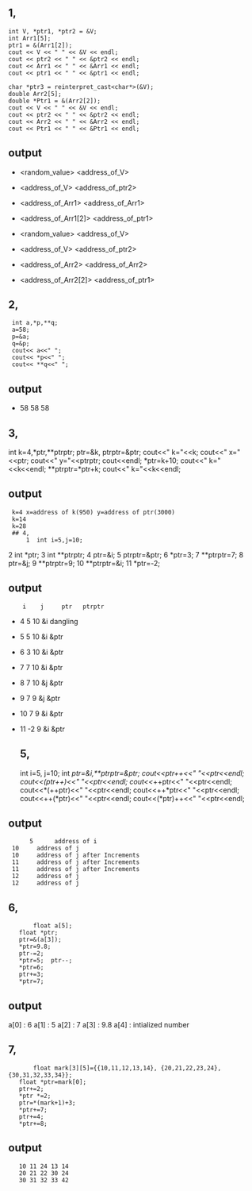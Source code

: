 ## 1,
    int V, *ptr1, *ptr2 = &V;
    int Arr1[5];
    ptr1 = &(Arr1[2]);
    cout << V << " " << &V << endl;
    cout << ptr2 << " " << &ptr2 << endl;
    cout << Arr1 << " " << &Arr1 << endl;
    cout << ptr1 << " " << &ptr1 << endl;
    
    char *ptr3 = reinterpret_cast<char*>(&V);
    double Arr2[5];
    double *Ptr1 = &(Arr2[2]); 
    cout << V << " " << &V << endl;
    cout << ptr2 << " " << &ptr2 << endl;
    cout << Arr2 << " " << &Arr2 << endl; 
    cout << Ptr1 << " " << &Ptr1 << endl; 
## output
 - <random_value> <address_of_V>
 - <address_of_V> <address_of_ptr2>
 - <address_of_Arr1> <address_of_Arr1>
 - <address_of_Arr1[2]> <address_of_ptr1>

- <random_value> <address_of_V>
- <address_of_V> <address_of_ptr2>
- <address_of_Arr2> <address_of_Arr2>
- <address_of_Arr2[2]> <address_of_ptr1>

## 2,
     int a,*p,**q;
     a=58;
     p=&a;
     q=&p;
     cout<< a<<" ";
     cout<< *p<<" ";
     cout<< **q<<" ";
## output
- 58 58 58
## 3,
  int k=4,*ptr,**ptrptr;
  ptr=&k, ptrptr=&ptr;
  cout<<" k="<<k;
  cout<<" x="<<ptr;
  cout<<" y="<<ptrptr;
  cout<<endl;
     *ptr=k+10;
     cout<<" k="<<k<<endl;
     **ptrptr=*ptr+k;
     cout<<" k="<<k<<endl;
   ## output
     k=4 x=address of k(950) y=address of ptr(3000)
     k=14
     k=28
     ## 4,
         1  int i=5,j=10;
   2  int *ptr;
   3  int **ptrptr;
   4  ptr=&i;
   5  ptrptr=&ptr;
   6  *ptr=3;
   7  **ptrptr=7;
   8  ptr=&j;
   9  **ptrptr=9;
   10 **ptrptr=&i;
   11 *ptr=-2;
 ## output
        i    j     ptr   ptrptr
  - 4   5    10    &i    dangling
  - 5   5    10    &i    &ptr
  - 6   3    10    &i    &ptr
  - 7   7    10    &i    &ptr
  - 8   7    10    &j    &ptr
  - 9   7    9     &j    &ptr
  - 10  7    9     &i    &ptr
  - 11 -2    9     &i    &ptr

    ## 5,
     int i=5, j=10;
     int *ptr=&i,**ptrptr=&ptr;
	    cout<<*ptr++<<" "<<ptr<<endl;
	    cout<<*(ptr++)<<" "<<ptr<<endl;
	    cout<<*++ptr<<" "<<ptr<<endl;
	    cout<<*(++ptr)<<" "<<ptr<<endl;
	   cout<<++*ptr<<" "<<ptr<<endl;
	   cout<<++(*ptr)<<" "<<ptr<<endl;
	   cout<<(*ptr)++<<" "<<ptr<<endl;
	 
## output
          5      address of i
	 10     address of j 
	 10     address of j after Increments
	 11     address of j after Increments
	 11     address of j after Increments
	 12     address of j 
	 12     address of j 
  ## 6,
           float a[5];
	   float *ptr;
	   ptr=&(a[3]);
	   *ptr=9.8;
	   ptr-=2;
	   *ptr=5;  ptr--;
	   *ptr=6;
	   ptr+=3;
	   *ptr=7; 
 ## output 
   a[0] : 6
     a[1] : 5 
      a[2] : 7
        a[3] : 9.8
          a[4] : intialized number
   
   ## 7,
           float mark[3][5]={{10,11,12,13,14}, {20,21,22,23,24},{30,31,32,33,34}};
	   float *ptr=mark[0];
	   ptr+=2;
	   *ptr *=2;
	   ptr=*(mark+1)+3;
	   *ptr+=7;
	   ptr+=4;
	   *ptr+=8;
	   
   ## output 
       10 11 24 13 14 
       20 21 22 30 24 
       30 31 32 33 42
